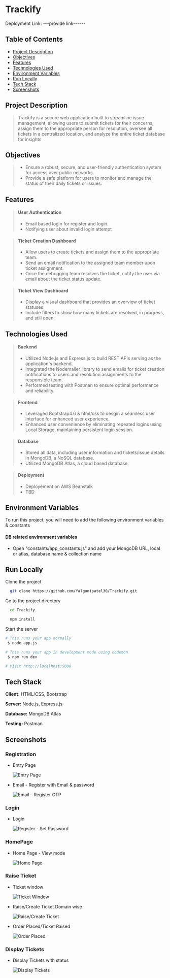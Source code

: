 
# Trackify

Deployment Link: ---provide link------

## Table of Contents

-   [Project Description](#project-description)
-   [Objectives](#objectives)
-   [Features](#features)
-   [Technologies Used](#technologies-used)
-   [Environment Variables](#environment-variables)
-   [Run Locally](#run-locally)
-   [Tech Stack](#tech-stack)
-   [Screenshots](#screenshots)

## Project Description
> Trackify is a secure web application built to streamline issue management, allowing users to submit tickets for their concerns, assign them to the appropriate person for resolution, oversee all tickets in a centralized location, and analyze the entire ticket database for insights

## Objectives

> -   Ensure a robust, secure, and user-friendly authentication system for access over public networks.
> -   Provide a safe platform for users to monitor and manage the status of their daily tickets or issues.

## Features

> #### User Authentication
>
> -   Email based login for register and login.
> -   Notifying user about invalid login attempt   

> #### Ticket Creation Dashboard
> -   Allow users to create tickets and assign them to the appropriate team.
> -   Send an email notification to the assigned team member upon ticket assignment.
> -   Once the debugging team resolves the ticket, notify the user via email about the ticket status update.

> #### Ticket View Dashboard
> -   Display a visual dashboard that provides an overview of ticket statuses.
> -   Include filters to show how many tickets are resolved, in progress, and still open.

## Technologies Used

> #### Backend
>
> -   Utilized Node.js and Express.js to build REST APIs serving as the application's backend.
> -   Integrated the Nodemailer library to send emails for ticket creation notifications to users and resolution assignments to the responsible team.
> -   Performed testing with Postman to ensure optimal performance and reliability.

> #### Frontend
>
> -   Leveraged Bootstrap4.6 & html/css to desgin a seamless user interface for enhanced user experience.
> -   Enhanced user convenience by eliminating repeated logins using Local Storage, maintaining persistent login session.

> #### Database
>
> -   Stored all data, including user information and tickets/issue details in MongoDB, a NoSQL database.
> -   Utilized MongoDB Atlas, a cloud based database.

> #### Deployment
>
> -  Deployement on AWS Beanstalk
> -  TBD
>

## Environment Variables

To run this project, you will need to add the following environment variables & constants 

#### DB related environment variables

-   Open "constants/app_constants.js" and add your MongoDB URL, local or atlas, database name & collection name 
    

## Run Locally

Clone the project

```bash
  git clone https://github.com/falgunipatel30/Trackify.git
```

Go to the project directory

```bash
  cd Trackify
```

```bash
  npm install
```

Start the server

```bash
# This runs your app normally
 $ node app.js

# This runs your app in development mode using nodemon
 $ npm run dev

# Visit http://localhost:5000
```
## Tech Stack

**Client:** HTML/CSS, Bootstrap

**Server:** Node.js, Express.js

**Database:** MongoDB Atlas

**Testing:** Postman


## Screenshots

### Registration

-   Entry Page

    ![Entry Page](./screenshots/Entry_page.png)

-   Email - Register with Email & password 

    ![Email - Register OTP](./screenshots/Registration.png)

### Login
-   Login 

    ![Register - Set Password](./screenshots/login_page.png)

### HomePage
-   Home Page - View mode

    ![Home Page](./screenshots/main_dashboard_page.png)
    
### Raise Ticket
-   Ticket window

    ![Ticket Window](./screenshots/ticket_window.png)

-   Raise/Create Ticket Domain wise

    ![Raise/Create Ticket](./screenshots/raise_ticket_domainwise.png)

-   Order Placed/Ticket Raised

    ![Order Placed](./screenshots/ticket_raised.png)

### Display Tickets
-   Display Tickets with status

    ![Display Tickets](./screenshots/ticket_analysis.png)



